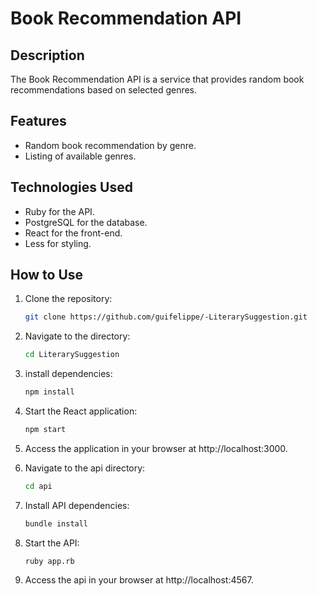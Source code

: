 # Book Recommendation API

## Description

The Book Recommendation API is a service that provides random book recommendations based on selected genres.

## Features

- Random book recommendation by genre.
- Listing of available genres.

## Technologies Used

- Ruby for the API.
- PostgreSQL for the database.
- React for the front-end.
- Less for styling.

## How to Use

1. Clone the repository:

    ```bash
    git clone https://github.com/guifelippe/-LiterarySuggestion.git

2. Navigate to the directory:

   ```bash
   cd LiterarySuggestion

3. install dependencies:

    ```bash
    npm install

4. Start the React application:

    ```bash
    npm start

5. Access the application in your browser at http://localhost:3000.

6. Navigate to the api directory:

    ```bash
    cd api

7. Install API dependencies:

    ```bash
    bundle install

8. Start the API:

    ```
    ruby app.rb

9. Access the api in your browser at http://localhost:4567.

